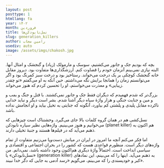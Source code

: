 ```yaml
---
layout: post
posttype: 1
htmllang: fa
year: ۱۴۰۲
month: فروردین
title: نسل‌نابودکن‌ها
slug: generation_killers
author: رامین مجاب
usediv: auto
image: /assets/imgs/chakosh.jpg
---
```


بچه که بودیم جک‌ و جانور می‌کشتیم، سوسک و مارمولک (زیاد) و گنجشک و امثال آنها. البته نیازی نمی‌بینم آنزمان خودم را قضاوت کنم. ارزشگذاری‌ها متفاوت بود. دیروز مقابل خانه گنجشک کوچکی بر یک درخت می‌خواند. رستاخیز بود و درخت سبز کمرنگ بود و اگر می‌توانستم زمان را همانجا برایش نگه می‌داشتم. حین آنکه به او می‌گفتم «تو چقدر زیبایی» و معذرت می‌خواستم، او را تحسین کردم که هنوز می‌خواند.

بزرگ‌تر که شدم فهمیدم که دیگران فقط جک و جانور نمی‌کشتند. با قتل و جنگ و بمب و و مین و جنایت جنگی و هزار واژهٔ سیاه دیگر آشنا شدم. بشر است دیگر و نباید خدایی ناکرده مقابل پلیدی و پلشتی کم بیاورد، آنگونه که جنایتی به تخیل بیاید و او انجامش نداده باشد.

نسل‌کشی هم در همان گروه کلمات بالا جای می‌گیرد. وحشتناک است چیزهایی که می‌خوانیم و هنوز می‌بینیم. واژه‌هایی نظیر سیاره نابودکن (planet killer) هم اکنون به ذهنم می‌آید که در فیلم‌ها هستند و جنبهٔ تخیلی دارند.

اما فکر می‌کنم آنچه ما امروز در ایران در میانش دست‌وپا می‌زنیم متفاوت از تمام واژه‌های دیگر است. منظورم قواعدی هست که کشور را در بحران اجتماعی و اقتصادی و سیاسی انداخت است. احتمالاً واژهٔ دیگری هم‌اکنون وجود داشته باشد، نمی‌دانم. من «نسل‌نابودکن» یا (generation killer) به ذهنم می‌آید. اینها را که می‌بینم، این نمادهای کبر و خودپسندی را که می‌بینم، می‌گویم «رسد آدمی به جایی که دگر خدا نبیند». 



